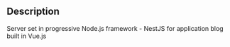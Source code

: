 ## Description

Server set in progressive Node.js framework - NestJS for application blog built in Vue.js
